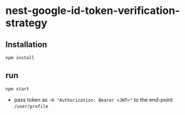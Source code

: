 # nest-google-id-token-verification-strategy

## Installation
```
npm install
```
## run
```
npm start
```

- pass token as ```-H "Authorization: Bearer <JWT>"``` to the end-point ```/user/profile```
